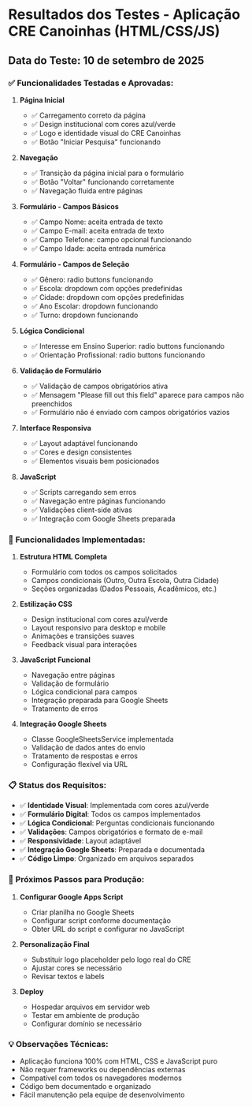 # Resultados dos Testes - Aplicação CRE Canoinhas (HTML/CSS/JS)

## Data do Teste: 10 de setembro de 2025

### ✅ Funcionalidades Testadas e Aprovadas:

1. **Página Inicial**
   - ✅ Carregamento correto da página
   - ✅ Design institucional com cores azul/verde
   - ✅ Logo e identidade visual do CRE Canoinhas
   - ✅ Botão "Iniciar Pesquisa" funcionando

2. **Navegação**
   - ✅ Transição da página inicial para o formulário
   - ✅ Botão "Voltar" funcionando corretamente
   - ✅ Navegação fluida entre páginas

3. **Formulário - Campos Básicos**
   - ✅ Campo Nome: aceita entrada de texto
   - ✅ Campo E-mail: aceita entrada de texto
   - ✅ Campo Telefone: campo opcional funcionando
   - ✅ Campo Idade: aceita entrada numérica

4. **Formulário - Campos de Seleção**
   - ✅ Gênero: radio buttons funcionando
   - ✅ Escola: dropdown com opções predefinidas
   - ✅ Cidade: dropdown com opções predefinidas
   - ✅ Ano Escolar: dropdown funcionando
   - ✅ Turno: dropdown funcionando

5. **Lógica Condicional**
   - ✅ Interesse em Ensino Superior: radio buttons funcionando
   - ✅ Orientação Profissional: radio buttons funcionando

6. **Validação de Formulário**
   - ✅ Validação de campos obrigatórios ativa
   - ✅ Mensagem "Please fill out this field" aparece para campos não preenchidos
   - ✅ Formulário não é enviado com campos obrigatórios vazios

7. **Interface Responsiva**
   - ✅ Layout adaptável funcionando
   - ✅ Cores e design consistentes
   - ✅ Elementos visuais bem posicionados

8. **JavaScript**
   - ✅ Scripts carregando sem erros
   - ✅ Navegação entre páginas funcionando
   - ✅ Validações client-side ativas
   - ✅ Integração com Google Sheets preparada

### 🔧 Funcionalidades Implementadas:

1. **Estrutura HTML Completa**
   - Formulário com todos os campos solicitados
   - Campos condicionais (Outro, Outra Escola, Outra Cidade)
   - Seções organizadas (Dados Pessoais, Acadêmicos, etc.)

2. **Estilização CSS**
   - Design institucional com cores azul/verde
   - Layout responsivo para desktop e mobile
   - Animações e transições suaves
   - Feedback visual para interações

3. **JavaScript Funcional**
   - Navegação entre páginas
   - Validação de formulário
   - Lógica condicional para campos
   - Integração preparada para Google Sheets
   - Tratamento de erros

4. **Integração Google Sheets**
   - Classe GoogleSheetsService implementada
   - Validação de dados antes do envio
   - Tratamento de respostas e erros
   - Configuração flexível via URL

### 📋 Status dos Requisitos:

- ✅ **Identidade Visual**: Implementada com cores azul/verde
- ✅ **Formulário Digital**: Todos os campos implementados
- ✅ **Lógica Condicional**: Perguntas condicionais funcionando
- ✅ **Validações**: Campos obrigatórios e formato de e-mail
- ✅ **Responsividade**: Layout adaptável
- ✅ **Integração Google Sheets**: Preparada e documentada
- ✅ **Código Limpo**: Organizado em arquivos separados

### 🎯 Próximos Passos para Produção:

1. **Configurar Google Apps Script**
   - Criar planilha no Google Sheets
   - Configurar script conforme documentação
   - Obter URL do script e configurar no JavaScript

2. **Personalização Final**
   - Substituir logo placeholder pelo logo real do CRE
   - Ajustar cores se necessário
   - Revisar textos e labels

3. **Deploy**
   - Hospedar arquivos em servidor web
   - Testar em ambiente de produção
   - Configurar domínio se necessário

### 💡 Observações Técnicas:

- Aplicação funciona 100% com HTML, CSS e JavaScript puro
- Não requer frameworks ou dependências externas
- Compatível com todos os navegadores modernos
- Código bem documentado e organizado
- Fácil manutenção pela equipe de desenvolvimento

